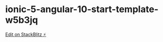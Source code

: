 # ionic-5-angular-10-start-template-w5b3jq

[Edit on StackBlitz ⚡️](https://stackblitz.com/edit/ionic-5-angular-10-start-template-w5b3jq)